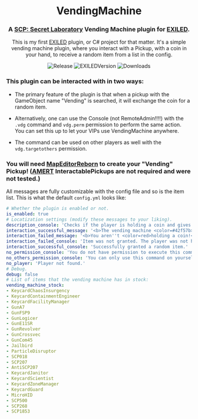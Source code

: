 <h1 align="center"> VendingMachine</h1>
<h3 align="center">A <a href=https://store.steampowered.com/app/700330/SCP_Secret_Laboratory/>SCP: Secret Laboratory</a> Vending Machine plugin for <a href=https://github.com/Exiled-Official/EXILED>EXILED</a>.</h3>

<div align="center">

This is my first [EXILED](https://github.com/Exiled-Official/EXILED) plugin, or C# project for that matter. It's a simple vending machine plugin, where you interact with a Pickup, with a coin in your hand, to receive a random item from a list in the config.

![Release](https://img.shields.io/github/v/tag/razormontana/VendingMachine?logo=github&label=Version)
![EXILEDVersion](https://img.shields.io/badge/EXILED_Version-8.9.7-crimson?logo=scpfoundation)
![Downloads](https://img.shields.io/github/downloads/razormontana/VendingMachine/total?logo=googleanalytics&logoColor=white&label=Downloads&color=green)

</div>

### This plugin can be interacted with in two ways:

- The primary feature of the plugin is that when a pickup with the GameObject name "Vending" is searched, it will exchange the coin for a random item.
  
- Alternatively, one can use the Console (not RemoteAdmin!!!!) with the ```.vdg``` command and ```vdg.perm``` permission to perform the same action. You can set this up to let your VIPs use VendingMachine anywhere.
  
- The command can be used on other players as well with the ```vdg.targetothers``` permission.

### You will need <a href=https://github.com/Michal78900/MapEditorReborn>MapEditorReborn</a> to create your "Vending" Pickup! (<a href=https://github.com/Michal78900/MapEditorReborn>AMERT</a> InteractablePickups are not required and were not tested.)

All messages are fully customizable with the config file and so is the item list. This is what the default ```config.yml``` looks like:

```Yaml
# Whether the plugin is enabled or not.
is_enabled: true
# Locatization settings (modify these messages to your liking).
description_console: 'Checks if the player is holding a coin and gives a random item if so.'
interaction_successful_message: '<b>The vending machine <color=#42f57b>dispensed something.</color></b>'
interaction_failed_message: '<b>You aren''t <color=red>holding a coin!</color></b>'
interaction_failed_console: 'Item was not granted. The player was not holding a coin.'
interaction_successful_console: 'Successfully granted a random item.'
no_permission_console: 'You do not have permission to execute this command.'
no_others_permission_console: 'You can only use this command on yourself with your current permissions.'
no_player: 'Player not found.'
# Debug.
debug: false
# List of items that the vending machine has in stock:
vending_machine_stock:
- KeycardChaosInsurgency
- KeycardContainmentEngineer
- KeycardFacilityManager
- GunA7
- GunFSP9
- GunLogicer
- GunE11SR
- GunRevolver
- GunCrossvec
- GunCom45
- Jailbird
- ParticleDisruptor
- SCP018
- SCP207
- AntiSCP207
- KeycardJanitor
- KeycardScientist
- KeycardZoneManager
- KeycardGuard
- MicroHID
- SCP500
- SCP268
- SCP1853
```
